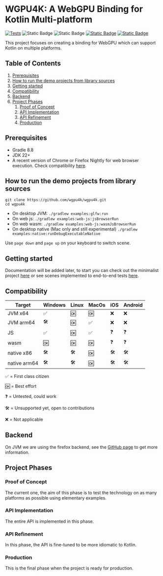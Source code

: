 # WGPU4K: A WebGPU Binding for Kotlin Multi-platform
[![Tests](https://github.com/wgpu4k/wgpu4k/actions/workflows/test.yml/badge.svg?branch=main)](https://github.com/wgpu4k/wgpu4k/actions/workflows/test.yml)
![Static Badge](https://img.shields.io/badge/Status-Alpha-red?style=plastic)
![Static Badge](https://img.shields.io/badge/Latest%20version-preview_2-red?style=plastic)
[![Static Badge](https://img.shields.io/badge/Licence-MIT-blue?style=plastic)](https%3A%2F%2Fen.wikipedia.org%2Fwiki%2FMIT_License)
[![Static Badge](https://img.shields.io/badge/Discord-wgpu4k-purple?style=plastic)](https://discord.gg/qy9KQAP9Kc)

This project focuses on creating a binding for WebGPU which can support Kotlin on multiple platforms.

## Table of Contents

1. [Prerequisites](#prerequisites)
2. [How to run the demo projects from library sources](#how-to-run-the-demo-projects-from-library-sources)
3. [Getting started](#getting-started)
4. [Compatibility](#compatibility)
5. [Backend](#backend)
6. [Project Phases](#project-phases)
   1. [Proof of Concept](#proof-of-concept)
   2. [API Implementation](#api-implementation)
   3. [API Refinement](#api-refinement)
   4. [Production](#production)

## Prerequisites

- Gradle 8.8
- JDK 22+
- A recent version of Chrome or Firefox Nightly for web browser execution. Check compatibility [here][chart].

## How to run the demo projects from library sources

```
git clone https://github.com/wgpu4k/wgpu4k.git
cd wgpu4k
```
- On desktop JVM: `./gradlew examples:glfw:run`
- On web js: `./gradlew examples:web-js:jsBrowserRun`
- On web wasm: `./gradlew examples:web-js:wasmJsBrowserRun`
- On desktop native (Mac only and still experimental) `./gradlew examples:native:runDebugExecutableNative`

Use `page down` and `page up` on your keyboard to switch scene.

## Getting started

Documentation will be added later, to start you can check out the minimalist project [here][hello-cube] or see scenes implemented to end-to-end tests [here][scenes].

## Compatibility

| Target       | Windows | Linux | MacOs | iOS | Android |
|--------------|---------|-------|-------|-----|---------|
| JVM x64      | ✅       | 🆗    | 🆗    | ❌   | ❌       |
| JVM arm64    | 🛠️     | 🆗    | ✅     | ❌   | ❌       |
| JS           | ✅       | 🆗    | ✅     | ❓   | ❓️      |
| wasm         | 🆗️     | 🆗️   | 🆗️   | ❓️  | ❓️      |
| native x86   | 🛠️     | 🛠️   | 🆗️   | 🛠️ | 🛠️     |
| native arm64 | 🛠️     | 🛠️   | 🆗️   | 🛠️ | 🛠️     |


✅ = First class citizen

🆗 = Best effort

❓ = Untested, could work

🛠️ = Unsupported yet, open to contributions

❌ = Not applicable 

## Backend

On JVM we are using the firefox backend, see the [GitHub page][link] to get more information.

## Project Phases

### Proof of Concept

The current one, the aim of this phase is to test the technology on as many platforms as possible using elementary examples.

### API Implementation

The entire API is implemented in this phase.

### API Refinement

In this phase, the API is fine-tuned to be more idiomatic to Kotlin.

### Production

This is the final phase when the project is ready for production.

<!-- Reference Links -->

[chart]: https://caniuse.com/webgpu
[link]: https://github.com/gfx-rs/wgpu
[hello-cube]: https://github.com/wgpu4k/hello-cube
[scenes]: https://github.com/wgpu4k/wgpu4k/tree/main/examples/common/src/commonMain/kotlin/io.ygdrasil.wgpu.examples/scenes/basic
